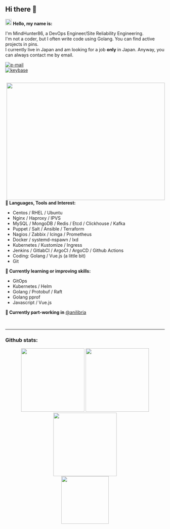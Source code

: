 ## Hi there 👋

<img height="20px" src="https://github.githubassets.com/images/icons/emoji/shipit.png" /> **Hello, my name is:**

I'm MindHunter86, a DevOps Engineer/Site Reliability Engineering.  
I'm not a coder, but I often write code using Golang. You can find active projects in pins.  
I currently live in Japan and am looking for a job __only__ in Japan. Anyway, you can always contact me by email.

[![e-mail](https://img.shields.io/badge/Email-mindhunter86@vkom.cc-informational?logo=mail.ru&style=social&label=e-mail)](mailto:mindhunter86@vkom.cc)  
[![keybase](https://img.shields.io/keybase/pgp/vkom?style=social&label=KeybasePGP)](https://keybase.io/vkom/pgp_keys.asc)

<br/>

<img align="right" alt="" src="https://user-images.githubusercontent.com/8397729/193975159-617a8082-1443-4e39-9791-be549059ca97.gif" width="500" height="370" />

**🔭 Languages, Tools and Interest:**
 - Centos / RHEL / Ubuntu
 - Nginx / Haproxy / IPVS
 - MySQL / MongoDB / Redis / Etcd / Clickhouse / Kafka
 - Puppet / Salt / Ansible / Terraform
 - Nagios / Zabbix / Icinga / Prometheus
 - Docker / systemd-nspawn / lxd
 - Kubernetes / Kustomize / Ingress
 - Jenkins / GitlabCI / ArgoCI / ArgoCD / Github Actions
 - Coding: Golang / Vue.js (a little bit)
 - Git

**🌱 Currently learning or improving skills:**
 - GitOps
 - Kubernetes / Helm
 - Golang / Protobuf / Raft
 - Golang pprof
 - Javascript / Vue.js

**🔭 Currently part-working in**
[@anilibria](https://github.com/anilibria)

<br/>

---

### Github stats:

<div align="center">
  <img height=200 src="https://github-readme-stats.vkom.cc/api?username=MindHunter86&theme=tokyonight&show_icons=true&include_all_commits=true&count_private=true&show=reviews,prs_merged,prs_merged_percentage" />
  <img height=200 src="https://github-readme-stats.vkom.cc/api/top-langs?username=MindHunter86&layout=compact&langs_count=8&card_width=320&theme=tokyonight&include_all_commits=true&count_private=true&exclude_repo=shurzgbets-web,joyskins-web,shurzgbets-bot,joyskins-node,github-readme-stats,csgf-backend" />
</div>

<div align="center">
  <img height=200 src="https://github-readme-stats.vkom.cc/api/wakatime?username=MindHunter86&theme=tokyonight" />
</div>

<div align="center">
  <img height=150 src="https://github-profile-trophy.vercel.app/?username=MindHunter86&theme=tokyonight&include_all_commits=true&count_private=true&no-frame=true&column=7&title=-Stars,-Reviews,-Followers" />
</div>
